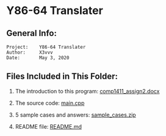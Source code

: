 # Y86-64 Translater

## General Info:
    Project:    Y86-64 Translater
    Author:     X3vvv
    Date:       May 3, 2020
    
## Files Included in This Folder:

1. The introduction to this program:
[comp1411_assign2.docx](https://github.com/X3vvv/Cpp/blob/master/Y86-64%20Translater/comp1411_assign2.docx)

2. The source code:
[main.cpp](https://github.com/X3vvv/Cpp/blob/master/Y86-64%20Translater/main.cpp)

3. 5 sample cases and answers:
[sample_cases.zip](https://github.com/X3vvv/Cpp/blob/master/Y86-64%20Translater/sample_cases.zip)

4. README file:
[README.md](https://github.com/X3vvv/Cpp/blob/master/Y86-64%20Translater/README.md)
